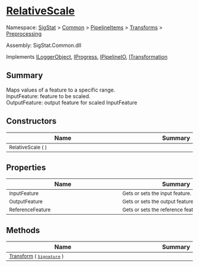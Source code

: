 # [RelativeScale](./RelativeScale.md)

Namespace: [SigStat]() > [Common](./../../../README.md) > [PipelineItems]() > [Transforms]() > [Preprocessing](./README.md)

Assembly: SigStat.Common.dll

Implements [ILoggerObject](./../../../ILoggerObject.md), [IProgress](./../../../Helpers/IProgress.md), [IPipelineIO](./../../../Pipeline/IPipelineIO.md), [ITransformation](./../../../ITransformation.md)

## Summary
Maps values of a feature to a specific range.  <br>InputFeature: feature to be scaled.<br>OutputFeature: output feature for scaled InputFeature

## Constructors

| Name | Summary | 
| --- | --- | 
| <div style="width:290px"><sub>RelativeScale (  )</sub></div>| <div style="width:290px"><sub></sub></div>| <br>


## Properties

| Name | Summary | 
| --- | --- | 
| <div style="width:290px"><sub>InputFeature</sub></div>| <div style="width:290px"><sub>Gets or sets the input feature.</sub></div>| <br>
| <div style="width:290px"><sub>OutputFeature</sub></div>| <div style="width:290px"><sub>Gets or sets the output feature.</sub></div>| <br>
| <div style="width:290px"><sub>ReferenceFeature</sub></div>| <div style="width:290px"><sub>Gets or sets the reference feature.</sub></div>| <br>


## Methods

| Name | Summary | 
| --- | --- | 
| <div style="width:290px"><sub>[Transform](./Methods/RelativeScale-100663787.md) ( [`Signature`](./../../../Signature.md) )</sub></div>| <div style="width:290px"><sub></sub></div>| <br>


